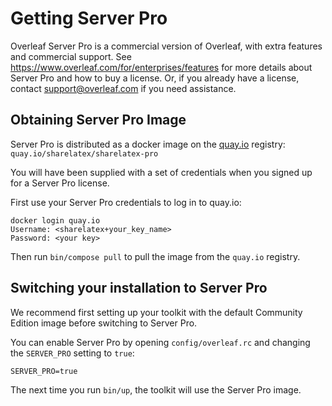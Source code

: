 # Getting Server Pro

Overleaf Server Pro is a commercial version of Overleaf, with extra features and commercial support.
See https://www.overleaf.com/for/enterprises/features for more details about Server Pro and how to 
buy a license. Or, if you already have a license, contact support@overleaf.com if you need assistance.


## Obtaining Server Pro Image

Server Pro is distributed as a docker image on the [quay.io](https://quay.io) registry: `quay.io/sharelatex/sharelatex-pro`

You will have been supplied with a set of credentials when you signed up for a Server Pro license.

First use your Server Pro credentials to log in to quay.io:

```
docker login quay.io
Username: <sharelatex+your_key_name>
Password: <your key>
```

Then run `bin/compose pull` to pull the image from the `quay.io` registry.


## Switching your installation to Server Pro 

We recommend first setting up your toolkit with the default Community Edition image before switching to Server Pro.

You can enable Server Pro by opening `config/overleaf.rc` and changing the `SERVER_PRO` setting to `true`:

```
SERVER_PRO=true
```

The next time you run `bin/up`, the toolkit will use the Server Pro image.
